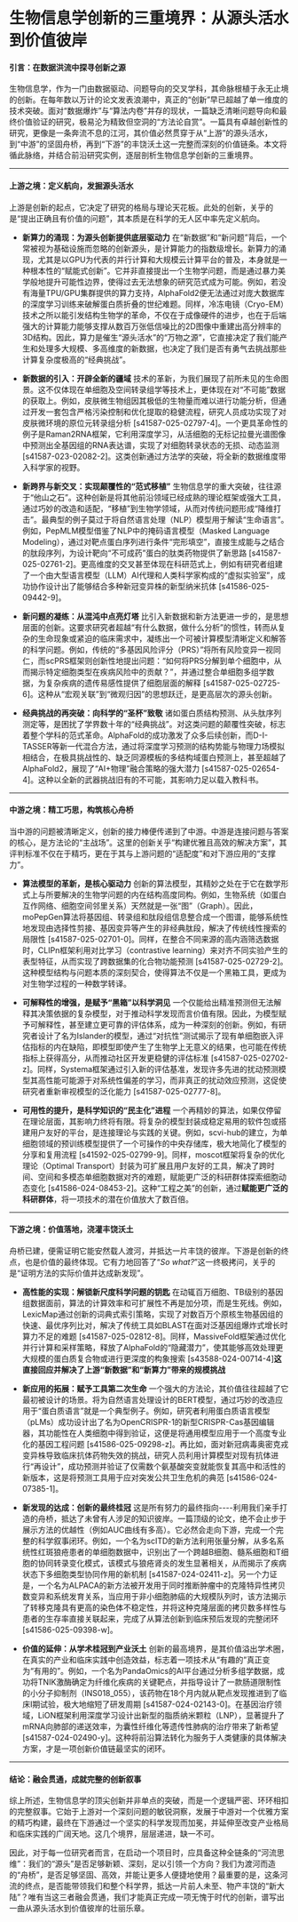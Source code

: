 # 生物信息学创新的三重境界：从源头活水到价值彼岸

#### 引言：在数据洪流中探寻创新之源

生物信息学，作为一门由数据驱动、问题导向的交叉学科，其命脉根植于永无止境的创新。在每年数以万计的论文发表浪潮中，真正的“创新”早已超越了单一维度的技术突破。面对“数据爆炸”与“算法内卷”并存的现状，一篇缺乏清晰问题导向和最终价值验证的研究，极易沦为精致但空洞的“方法论自赏”。一篇具有卓越创新性的研究，更像是一条奔流不息的江河，其价值必然贯穿于从“上游”的源头活水，到“中游”的坚固舟桥，再到“下游”的丰饶沃土这一完整而深刻的价值链条。本文将循此脉络，并结合前沿研究实例，逐层剖析生物信息学创新的三重境界。

---

#### 上游之境：定义航向，发掘源头活水

上游是创新的起点，它决定了研究的格局与理论天花板。此处的创新，关乎的是“提出正确且有价值的问题”，其本质是在科学的无人区中率先定义航向。

- **新算力的涌现：为源头创新提供底层驱动力**
    在“新数据”和“新问题”背后，一个常被视为基础设施而忽略的创新源头，是计算能力的指数级增长。新算力的涌现，尤其是以GPU为代表的并行计算和大规模云计算平台的普及，本身就是一种根本性的“赋能式创新”。它并非直接提出一个生物学问题，而是通过暴力美学般地提升可能性边界，使得过去无法想象的研究范式成为可能。例如，若没有海量TPU/GPU集群提供的算力支持，AlphaFold2便无法通过对庞大数据库的深度学习训练来破解蛋白质折叠的世纪难题。同样，冷冻电镜（Cryo-EM）技术之所以能引发结构生物学的革命，不仅在于成像硬件的进步，也在于后端强大的计算能力能够支撑从数百万张低信噪比的2D图像中重建出高分辨率的3D结构。因此，算力是催生“源头活水”的“万物之源”，它直接决定了我们能产生和处理多大规模、多高维度的新数据，也决定了我们是否有勇气去挑战那些计算复杂度极高的“经典挑战”。

- **新数据的引入：开辟全新的疆域**
    技术的革新，为我们展现了前所未见的生命图景。这不仅体现在单细胞及空间转录组学等技术上，更体现在对“不可能”数据的获取上。例如，皮肤微生物组因其极低的生物量而难以进行功能分析，但通过开发一套包含严格污染控制和优化提取的稳健流程，研究人员成功实现了对皮肤微环境的原位元转录组分析 [s41587-025-02797-4]。一个更具革命性的例子是Raman2RNA框架，它利用深度学习，从活细胞的无标记拉曼光谱图像中预测出全基因组的RNA表达谱，实现了对细胞转录状态的无损、动态监测 [s41587-023-02082-2]。这类创新通过方法学的突破，将全新的数据维度带入科学家的视野。

- **新跨界与新交叉：实现颠覆性的“范式移植”**
    生物信息学的重大突破，往往源于“他山之石”。这种创新是将其他前沿领域已经成熟的理论框架或强大工具，通过巧妙的改造和适配，“移植”到生物学领域，从而对传统问题形成“降维打击”。最典型的例子莫过于将自然语言处理（NLP）模型用于解读“生命语言”。例如，PepMLM模型借鉴了NLP中的掩码语言模型（Masked Language Modeling），通过对靶点蛋白序列进行条件“完形填空”，直接生成能与之结合的肽段序列，为设计靶向“不可成药”蛋白的肽类药物提供了新思路 [s41587-025-02761-2]。更高维度的交叉甚至体现在科研范式上，例如有研究者组建了一个由大型语言模型（LLM）AI代理和人类科学家构成的“虚拟实验室”，成功协作设计出了能够结合多种新冠变异株的新型纳米抗体 [s41586-025-09442-9]。

- **新问题的凝练：从混沌中点亮灯塔**
    比引入新数据和新方法更进一步的，是思想层面的创新。这要求研究者超越“有什么数据，做什么分析”的惯性，转而从复杂的生命现象或紧迫的临床需求中，凝练出一个可被计算模型清晰定义和解答的科学问题。例如，传统的“多基因风险评分（PRS）”将所有风险变异一视同仁，而scPRS框架则创新性地提出问题：“如何将PRS分解到单个细胞中，从而揭示特定细胞类型在疾病风险中的贡献？”，并通过整合单细胞多组学数据，为复杂疾病的遗传易感性提供了细胞层面的解释 [s41587-025-02725-6]。这种从“宏观关联”到“微观归因”的思想跃迁，是更高层次的源头创新。

- **经典挑战的再突破：向科学的“圣杯”致敬**
    诸如蛋白质结构预测、从头肽序列测定等，是困扰了学界数十年的“经典挑战”。对这类问题的颠覆性突破，标志着整个学科的范式革命。AlphaFold的成功激发了众多后续创新，而D-I-TASSER等新一代混合方法，通过将深度学习预测的结构势能与物理力场模拟相结合，在极具挑战性的、缺乏同源模板的多结构域蛋白预测上，甚至超越了AlphaFold2，展现了“AI+物理”融合策略的强大潜力 [s41587-025-02654-4]。这种以全新的武器挑战旧有的不可能，其影响力足以载入教科书。

---

#### 中游之境：精工巧思，构筑核心舟桥

当中游的问题被清晰定义，创新的接力棒便传递到了中游。中游是连接问题与答案的核心，是方法论的“主战场”。这里的创新关乎“构建优雅且高效的解决方案”，其评判标准不仅在于精巧，更在于其与上游问题的“适配度”和对下游应用的“支撑力”。

- **算法模型的革新，是核心驱动力**
    创新的算法模型，其精妙之处在于它在数学形式上与所要解决的生物学问题的内在结构高度同构。例如，生物系统（如蛋白互作网络、细胞空间邻里关系）天然就是一张“图”（Graph）。因此，moPepGen算法将基因组、转录组和肽段组信息整合成一个图谱，能够系统性地发现由选择性剪接、基因变异等产生的非经典肽段，解决了传统线性搜索的局限性 [s41587-025-02701-0]。同样，在整合不同来源的高内涵筛选数据时，CLIPn框架利用对比学习（contrastive learning）来对齐不同实验产生的表型特征，从而实现了跨数据集的化合物功能预测 [s41587-025-02729-2]。这种模型结构与问题本质的深刻契合，使得算法不仅是一个黑箱工具，更成为对生物学过程的一种数学转译。

- **可解释性的增强，是赋予“黑箱”以科学洞见**
    一个仅能给出精准预测但无法解释其决策依据的复杂模型，对于推动科学发现而言价值有限。因此，为模型赋予可解释性，甚至建立更可靠的评估体系，成为一种深刻的创新。例如，有研究者设计了名为Islander的模型，通过“对抗性”测试揭示了现有单细胞嵌入评估指标的内在缺陷，即模型即使产生了生物学上无意义的结果，也可能在传统指标上获得高分，从而推动社区开发更稳健的评估标准 [s41587-025-02702-z]。同样，Systema框架通过引入新的评估基准，发现许多先进的扰动预测模型其高性能可能源于对系统性偏差的学习，而非真正的扰动效应预测，这促使研究者重新审视模型的泛化能力 [s41587-025-02777-8]。

- **可用性的提升，是科学知识的“民主化”进程**
    一个再精妙的算法，如果仅停留在理论层面，其影响力终将有限。将复杂的模型封装成稳定易用的软件包或搭建用户友好的平台，是连接理论与实践的关键。例如，scvi-hub的建立，为单细胞领域的预训练模型提供了一个可操作的中央存储库，极大地简化了模型的分享和复用流程 [s41592-025-02799-9]。同样，moscot框架将复杂的优化理论（Optimal Transport）封装为可扩展且用户友好的工具，解决了跨时间、空间和多模态单细胞数据对齐的难题，赋能更广泛的科研群体探索细胞动态变化 [s41586-024-08453-2]。这种“工程之美”的创新，通过**赋能更广泛的科研群体**，将一项技术的潜在价值放大了数百倍。

---

#### 下游之境：价值落地，浇灌丰饶沃土

舟桥已建，便需证明它能安然载人渡河，并抵达一片丰饶的彼岸。下游是创新的终点，也是价值的最终体现。它有力地回答了“*So what?*”这一终极拷问，关乎的是“证明方法的实际价值并达成新发现”。

- **高性能的实现：解锁新尺度科学问题的钥匙**
    在动辄百万细胞、TB级别的基因组数据面前，算法的计算效率和可扩展性不再是加分项，而是生死线。例如，LexicMap通过创新的词典式索引策略，实现了对数百万个原核生物基因组的快速、最优序列比对，解决了传统工具如BLAST在面对泛基因组爆炸式增长时算力不足的难题 [s41587-025-02812-8]。同样，MassiveFold框架通过优化并行计算和采样策略，释放了AlphaFold的“隐藏潜力”，使其能够高效处理更大规模的蛋白质复合物或进行更深度的构象搜索 [s43588-024-00714-4]**这直接回应并解决了上游“新数据”和“新算力”带来的规模挑战**

- **新应用的拓展：赋予工具第二次生命**
    一个强大的方法论，其价值往往超越了它最初被设计的场景。将为自然语言处理设计的BERT模型，通过巧妙的改造应用于“蛋白质语言”就是一个典型例子。例如，研究者利用蛋白质语言模型（pLMs）成功设计出了名为OpenCRISPR-1的新型CRISPR-Cas基因编辑器，其功能性在人类细胞中得到验证，这便是将通用模型应用于一个高度专业化的基因工程问题 [s41586-025-09298-z]。再比如，面对新冠病毒奥密克戎变异株导致临床抗体药物失效的挑战，研究人员利用计算模型对现有抗体进行“再设计”，成功预测并验证了仅需数个氨基酸突变就能恢复其高中和活性的新版本，这是将预测工具用于应对突发公共卫生危机的典范 [s41586-024-07385-1]。

- **新发现的达成：创新的最终桂冠**
    这是所有努力的最终指向----利用我们亲手打造的舟桥，抵达了未曾有人涉足的知识彼岸。一篇顶级的论文，绝不会止步于展示方法的优越性（例如AUC曲线有多高）。它必然会走向下游，完成一个完整的科学叙事闭环。例如，一个名为scITD的新方法利用张量分解，从多名系统性红斑狼疮患者的单细胞数据中，识别出了一个跨越B细胞、髓系细胞和T细胞的协同转录变化模式，该模式与狼疮肾炎的发生显著相关，从而揭示了疾病状态下多细胞类型协同作用的新机制 [s41587-024-02411-z]。另一个力证是，一个名为ALPACA的新方法被开发用于同时推断肿瘤中的克隆特异性拷贝数变异和系统发育关系，当应用于非小细胞肺癌的大规模队列时，该方法揭示了转移克隆具有更高的染色体不稳定性，并将这种克隆层面的拷贝数多样性与患者的生存率直接关联起来，完成了从算法创新到临床预后发现的完整闭环 [s41586-025-09398-w]。

- **价值的延伸：从学术桂冠到产业沃土**
    创新的最高境界，是其价值溢出学术圈，在真实的产业和临床实践中创造效益，标志着一项技术从“有趣的”真正变为“有用的”。例如，一个名为PandaOmics的AI平台通过分析多组学数据，成功将TNIK激酶确定为纤维化疾病的关键靶点，并指导设计了一款肠道限制性的小分子抑制剂（INS018_055），该药物在18个月内就从靶点发现推进到了临床I期试验，极大地缩短了研发周期 [s41587-024-02143-0]。在基因治疗领域，LiON框架利用深度学习设计出新型的脂质纳米颗粒（LNP），显著提升了mRNA向肺部的递送效率，为囊性纤维化等遗传性肺病的治疗带来了新希望 [s41587-024-02490-y]。这种将前沿算法转化为服务于人类健康的具体解决方案，才是一项创新价值链最坚实的闭环。

---

#### 结论：融会贯通，成就完整的创新叙事

综上所述，生物信息学的顶尖创新并非单点的突破，而是一个逻辑严密、环环相扣的完整叙事。它始于上游对一个深刻问题的敏锐洞察，发展于中游对一个优雅方案的精巧构建，最终在下游通过一个坚实的科学发现而加冕，并延伸至改变产业格局和临床实践的广阔天地。这几个境界，层层递进，缺一不可。

因此，对于每一位研究者而言，在启动一个项目时，应具备这种全链条的“河流思维”：我们的“源头”是否足够新颖、深刻，足以引领一个方向？我们为渡河而造的“舟桥”，是否足够坚固、高效，并能让更多人便捷地使用？最重要的是，这条河流的终点，是否能带领我们和整个科学界，抵达一片前人未至、物产丰饶的“新大陆”？唯有当这三者融会贯通，我们才能真正完成一项无愧于时代的创新，谱写出一曲从源头活水到价值彼岸的壮丽乐章。
